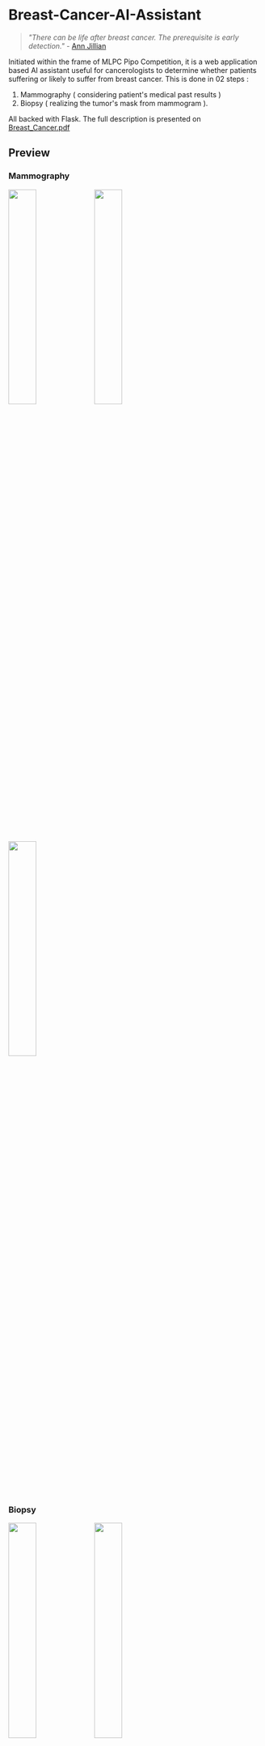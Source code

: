 # Breast-Cancer-AI-Assistant
> *"There can be life after breast cancer. The prerequisite is early detection."* -  [Ann Jillian](https://en.wikipedia.org/wiki/Ann_Jillian)

Initiated within the frame of MLPC Pipo  Competition, it is a web application based  AI  assistant  useful for  cancerologists  to  determine  whether  patients suffering  or likely to suffer from breast cancer. This is done in 02 steps :
1. Mammography ( considering patient's medical past results )
2. Biopsy ( realizing the tumor's mask from mammogram ).

All backed with Flask.
The full description is presented on [Breast_Cancer.pdf](paper/Breast_Cancer.pdf)

## Preview

### Mammography
<div style="width:100%">
   <img src="https://user-images.githubusercontent.com/60468539/156038598-c24236c8-8e57-43b6-8927-16d445dd38c0.png" width="33%" />
   <img src="https://user-images.githubusercontent.com/60468539/156038610-a77ab214-ff42-4eda-8d1d-d2293be8fa66.png" width="33%" />
   <img src="https://user-images.githubusercontent.com/60468539/156038617-b13dbe44-5416-4a62-8aa1-4e9f052ed33c.png" width="33%" />
</div>

### Biopsy
<div style="width:100%">
   <img src="https://user-images.githubusercontent.com/60468539/156037344-555b0d52-d43b-4ce3-9ba2-ffa5433f17d4.png" width="33%" />
   <img src="https://user-images.githubusercontent.com/60468539/156037370-37a16b53-f2d4-471a-8cb9-acfc08113d16.png" width="33%" />
   <img src="https://user-images.githubusercontent.com/60468539/156037374-767a12c3-bad5-49da-a6bd-6167488873cb.png" width="33%" />
</div>

## Installation Guide
1. Install python 3.7 (if it is not installed ) :
   - `sudo apt update`
   - `sudo apt install software-properties-common`
   - `sudo add-apt-repository ppa:deadsnakes/ppa`
   - `sudo apt update`
   - `sudo apt install python3.7`
2. Clone the repository : `git clone -b main https://github.com/script-0/Breast-Cancer-AI-Assistant/`
3. Open (Enter in) the directory : `Breast-Cancer-AI-Assistant`
4. Install the dependancies : `pip3 install -r requirements.txt`
5. Run the program:
   * `python3 app.py`
   * The server would be launched. Open the web browser and enter the link `http://127.0.0.1:5000`, now you can use the project

## For online deploiement
Use version on `deploy` branch.

## More to come
- [x] Installation Guide
- [x] Some Captures
- [x] Deploy
